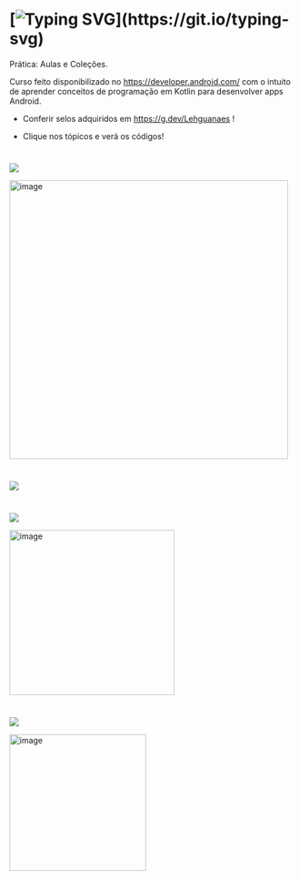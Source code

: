 # [![Typing SVG](https://readme-typing-svg.herokuapp.com/?color=054f77&size=35&center=true&vCenter=true&width=1000&lines=Prática:+aulas+e+coleções!;Desenvolvido+em+Kotlin.;Exercícios+de+fixação!)](https://git.io/typing-svg)

Prática: Aulas e Coleções.

Curso feito disponibilizado no https://developer.android.com/ com o intuito de aprender conceitos de programação em Kotlin para desenvolver apps Android.

- Conferir selos adquiridos em https://g.dev/Lehguanaes !
  
- Clique nos tópicos e verá os códigos!
  
  #

 <a href="Exercício_Um.kt" target="_blank"><img src="https://img.shields.io/badge/Exercício Um-0D1117?style=for-the-badge&logo=android-studio&logoColor=054f77"></a>
 
<img width="490" alt="image" src="https://github.com/Lehguanaes/Praticando_Aulas_Kotlin/assets/125403978/38e4d5a5-2754-476f-b213-00005dd9700b">

#

 <a href="Exercício_Dois.kt" target="_blank"><img src="https://img.shields.io/badge/Exercício Dois-0D1117?style=for-the-badge&logo=android-studio&logoColor=054f77"></a>
 
 #

 <a href="Exercício_Três.kt" target="_blank"><img src="https://img.shields.io/badge/Exercício Três-0D1117?style=for-the-badge&logo=android-studio&logoColor=054f77"></a>

 <img width="290" alt="image" src="https://github.com/Lehguanaes/Praticando_Aulas_Kotlin/assets/125403978/04484351-eb56-4967-bcfd-0f5916fc2adb">

 #
 <a href="Exercício_Quatro.kt" target="_blank"><img src="https://img.shields.io/badge/Exercício Quatro-0D1117?style=for-the-badge&logo=android-studio&logoColor=054f77"></a>

 <img width="240" alt="image" src="https://github.com/Lehguanaes/Praticando_Aulas_Kotlin/assets/125403978/94c48d48-c1e4-48c1-bf6b-e38aee23dc61">


